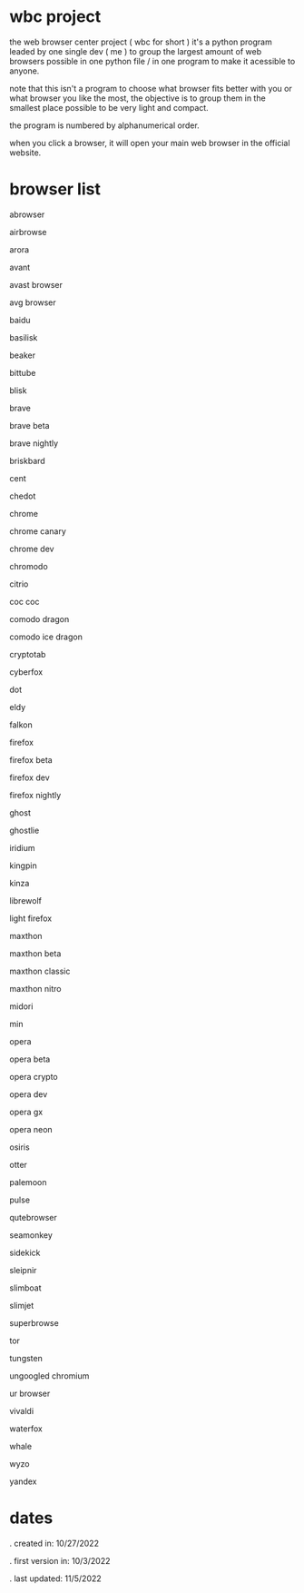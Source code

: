 # wbc project
the web browser center project ( wbc for short ) it's a python program leaded by one single dev ( me )  to group the largest amount of web browsers possible in one python file / in one program to make it acessible to anyone.

note that this isn't a program to choose what browser fits better with you or what browser you like the most, the objective is to group them in the smallest place possible to be very light and compact.

the program is numbered by alphanumerical order.

when you click a browser, it will open your main web browser in the official website.

# browser list

abrowser

airbrowse

arora

avant

avast browser

avg browser

baidu

basilisk

beaker

bittube

blisk

brave

brave beta

brave nightly

briskbard

cent

chedot

chrome

chrome canary

chrome dev

chromodo

citrio

coc coc

comodo dragon

comodo ice dragon

cryptotab

cyberfox

dot

eldy

falkon

firefox

firefox beta

firefox dev

firefox nightly

ghost

ghostlie

iridium

kingpin

kinza

librewolf

light firefox

maxthon

maxthon beta

maxthon classic

maxthon nitro 

midori

min

opera

opera beta

opera crypto

opera dev

opera gx

opera neon

osiris

otter

palemoon

pulse

qutebrowser

seamonkey

sidekick

sleipnir

slimboat

slimjet

superbrowse

tor

tungsten

ungoogled chromium

ur browser

vivaldi

waterfox

whale

wyzo

yandex

# dates
. created in: 10/27/2022

. first version in: 10/3/2022

. last updated: 11/5/2022

